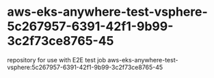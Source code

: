 # aws-eks-anywhere-test-vsphere-5c267957-6391-42f1-9b99-3c2f73ce8765-45
repository for use with E2E test job aws-eks-anywhere-test-vsphere:5c267957-6391-42f1-9b99-3c2f73ce8765-45
